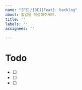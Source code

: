 ```yaml
---
name: "[FE]/[BE][Feat]: backlog"
about: 할일을 작성해주세요.
title: ''
labels: ''
assignees: ''

---
```


# Todo
- [ ]
- [ ]
- [ ]
